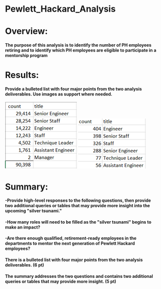 # Pewlett_Hackard_Analysis

# Overview: 
#### The purpose of this analysis is to identify the number of PH employees retiring and to identify which PH employees are eligible to participate in a mentorship program
# Results: 
#### Provide a bulleted list with four major points from the two analysis deliverables. Use images as support where needed.
![Retiring_employees_count.PNG](Data/Retiring_employees_count.PNG)
![Mentorship_eligible_employee_count.PNG](Data/Mentorship_eligible_employee_count.PNG)
# Summary: 
#### -Provide high-level responses to the following questions, then provide two additional queries or tables that may provide more insight into the upcoming "silver tsunami."
#### -How many roles will need to be filled as the "silver tsunami" begins to make an impact?
#### -Are there enough qualified, retirement-ready employees in the departments to mentor the next generation of Pewlett Hackard employees?
#### There is a bulleted list with four major points from the two analysis deliverables. (6 pt)
#### The summary addresses the two questions and contains two additional queries or tables that may provide more insight. (5 pt)






